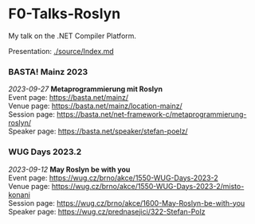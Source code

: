 # F0-Talks-Roslyn
My talk on the .NET Compiler Platform.

Presentation: [./source/Index.md](./source/Index.md)

### BASTA! Mainz 2023
_2023-09-27_ **Metaprogrammierung mit Roslyn**  
Event page: https://basta.net/mainz/  
Venue page: https://basta.net/mainz/location-mainz/  
Session page: https://basta.net/net-framework-c/metaprogrammierung-roslyn/  
Speaker page: https://basta.net/speaker/stefan-poelz/  

### WUG Days 2023.2
_2023-09-12_ **May Roslyn be with you**  
Event page: https://wug.cz/brno/akce/1550-WUG-Days-2023-2  
Venue page: https://wug.cz/brno/akce/1550-WUG-Days-2023-2/misto-konani  
Session page: https://wug.cz/brno/akce/1600-May-Roslyn-be-with-you  
Speaker page: https://wug.cz/prednasejici/322-Stefan-Polz  

